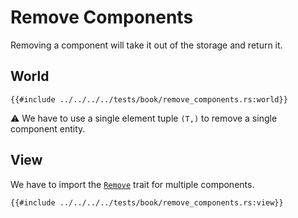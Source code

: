 # Remove Components

Removing a component will take it out of the storage and return it.

## World

```rust, noplaypen
{{#include ../../../../tests/book/remove_components.rs:world}}
```

⚠️ We have to use a single element tuple `(T,)` to remove a single component entity.

## View

We have to import the [`Remove`](https://docs.rs/shipyard/latest/shipyard/trait.Remove.html) trait for multiple components.

```rust, noplaypen
{{#include ../../../../tests/book/remove_components.rs:view}}
```
